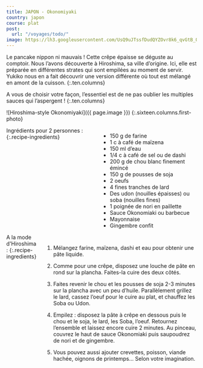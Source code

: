 ```yaml
---
title: JAPON - Okonomiyaki
country: japon
course: plat
post:
  url: "/voyages/todo/"
image: https://lh3.googleusercontent.com/UsQ9uJTssfDudQYZOvr8k6_qvGtB_OIs33Kub897lntzL4tUO990qoTu-0ruX4S4oVj3PcEj8kodIml1UzNm9uUwTQ80NnHdBoWVmji-f9B2Dg5GPfc6sBBDhTvlmHhQwDL9dBj8_QzVQgSmpq0Kyij6bB7upR_8QEOk4w8iBysKQl3z4z7rZLTQDJn3Vv3_qTSykw_CSSWQakaUztV4Hx_0PbC-Z9aCIItuG2ERZhUAJW2YZdg-AF2BILYoFhFQc-2AWRgUOIKebtFjY6_ff9YlRiQlKQA5MI0pFEC-apnncFdSio-gr0y2A5F5TlYysa8AonI059Jx5Liy_Fgv-BnjW5qg9kilxH2OziIewqApul1o-ExHyRahd7WRI42kDvSzgnaUa1l0g8ONViUFr4gAYLrxUxlGg8tIhFzHlUvuoLavEQCraVGgYvgL6RnTtchbkx6mMRhZQ--tJf5XEQT6VMkra5Pfy3Dev7YylnHrLCl6POm_dncOKP6SOjwRNhTvrSJdA-o4uxworJ5Z5CONdOHQsvcvuVvTYRsNNfWpo3mAxTNPhL7we922Wfcr-L1CeFAD6CCkk3CFwlG25Vp9fq7OVqCUz5pX3ihaDeAQZYfiZJN3KaGslvhKF4rTFr4sGN8jwF3olLV4TVwHNC-0BRK-Y_6glsVlAH5RDAM3kuDEDnqyxXF0HGcK1SbUZ1jKx3ejaD7-OFaSFBBW6yvM9DNLK1gQH6mn6tgH_iuuq2wp=w900
---
```


Le pancake nippon ni mauvais ! Cette crêpe épaisse se déguste au comptoir. Nous l’avons découverte à Hiroshima, sa ville d’origine. Ici, elle est préparée en différentes strates qui sont empilées au moment de servir. Yukiko nous en a fait découvrir une version différente où tout est mélangé en amont de la cuisson. 
{:.ten.columns}

<!--fin extrait-->

A vous de choisir votre façon, l’essentiel est de ne pas oublier les multiples sauces qui l’aspergent !
{:.ten.columns}

![Hiroshima-style Okonomiyaki]({{ page.image }})
{:.sixteen.columns.first-photo}

<div class="four columns" markdown="1">
Ingrédients pour 2 personnes :
{:.recipe-ingredients}

- 150 g de farine
- 1 c à café de maïzena
- 150 ml d’eau
- 1/4 c à café de sel ou de dashi
- 200 g de chou blanc finement émincé
- 150 g de pousses de soja
- 2 oeufs
- 4 fines tranches de lard
- Des udon (nouilles épaisses) ou soba (nouilles fines)
- 1 poignée de nori en paillette
- Sauce Okonomiaki ou barbecue
- Mayonnaise
- Gingembre confit
</div>



<div class="ten columns" markdown="1">
A la mode d'Hiroshima :
{:.recipe-ingredients}
 
1. Mélangez farine, maïzena, dashi et eau pour obtenir une pâte liquide.

2. Comme pour une crêpe, disposez une louche de pâte en rond sur la plancha. Faites-la cuire des deux côtés.

3. Faites revenir le chou et les pousses de soja 2-3 minutes sur la plancha avec un peu d’huile. Parallèlement grillez le lard, cassez l’oeuf pour le cuire au plat, et chauffez les Soba ou Udon.

4. Empilez : disposez la pâte à crêpe en dessous puis le chou et le soja, le lard, les Soba, l’oeuf. Retournez l’ensemble et laissez encore cuire 2 minutes. Au pinceau, couvrez le haut de sauce Okonomiaki puis saupoudrez de nori et de gingembre.

5. Vous pouvez aussi ajouter crevettes, poisson, viande hachée, oignons de printemps... Selon votre imagination.
</div>
